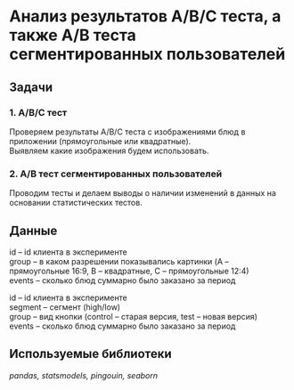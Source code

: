 # Анализ результатов A/B/C теста, а также A/B теста сегментированных пользователей

## Задачи

### 1. A/B/C тест
Проверяем результаты A/B/C теста с изображениями блюд в приложении (прямоугольные или квадратные).  
Выявляем какие изображения будем использовать.  

### 2. A/B тест сегментированных пользователей 
Проводим тесты и делаем выводы о наличии изменений в данных на основании статистических тестов.  


## Данные

id – id клиента в эксперименте  
group – в каком разрешении показывались картинки (A – прямоугольные 16:9, B – квадратные, C – прямоугольные 12:4)  
events – сколько блюд суммарно было заказано за период  

id – id клиента в эксперименте  
segment – сегмент (high/low)  
group – вид кнопки (control – старая версия, test – новая версия)  
events – сколько блюд суммарно было заказано за период  

## Используемые библиотеки

*pandas, statsmodels, pingouin, seaborn* 

